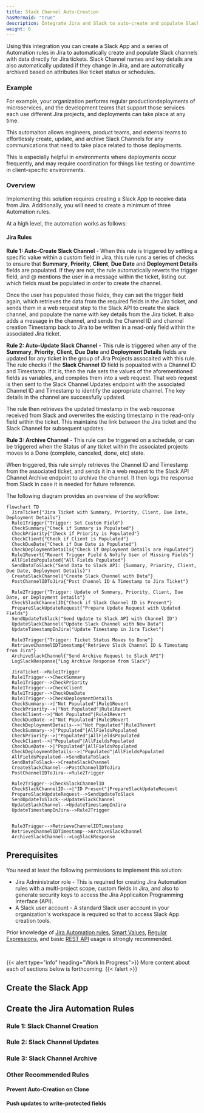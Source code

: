 ```yaml
---
title: Slack Channel Auto-Creation
hasMermaid: "true"
description: Integrate Jira and Slack to auto-create and populate Slack channels with data from Jira tickets. 
weight: 6
---
```


Using this integration you can create a Slack App and a series of Automation rules in Jira to automatically create and populate Slack channels with data directly for Jira tickets. Slack Channel names and key details are also automatically updated if they change in Jira, and are automatically archived based on attributes like ticket status or schedules.

### Example
For example, your organization performs regular productiondeployments of microservices, and the development teams that support those services each use different Jira projects, and deployments can take place at any time.

This automaiton allows engineers, product teams, and external teams to effortlessly create, update, and archive Slack Channels for any communications that need to take place related to those deployments.  

This is especially helpful in environments where deployments occur frequently, and may require coordination for things like testing or downtime in client-specific environments. 

### Overview

Implementing this solution requires creating a Slack App to receive data from Jira. Additionally, you will need to create a minimum of three Automation rules. 

At a high level, the automation works as follows: 

#### Jira Rules
**Rule 1: Auto-Create Slack Channel** - When this rule is triggered by setting a specific value within a custom field in Jira, this rule runs a series of checks to ensure that **Summary**, **Priority**, **Client**, **Due Date** and **Deployment Details** fields are populated. If they are not, the rule automatically reverts the trigger field, and @ mentions the user in a message within the ticket, listing out which fields must be populated in order to create the channel. 

Once the user has populated those fields, they can set the trigger field again, which retrieves the data from the required fields in the Jira ticket, and sends them in a web request step to the Slack API to create the slack channel, and populate the name with key details from the Jira ticket. It also adds a message in the channel, and sends the Channel ID and channel creation Timestamp back to Jira to be written in a read-only field within the associated Jira ticket.

**Rule 2: Auto-Update Slack Channel** - This rule is triggered when any of the **Summary**, **Priority**, **Client**, **Due Date** and **Deployment Details** fields are updated for any ticket in the group of Jira Projects assocaited with this rule. The rule checks if the **Slack Channel ID** field is popualted with a Channel ID and Timestamp. If it is, then the rule sets the values of the aforementioned fields as variables, and compiles them into a web request. That web request is then sent to the Slack Channel Updates endpoint with the associated Channel ID and Timestamp to identify the appropriate channel. The key details in the channel are successfully updated. 

The rule then retrieves the updated timestamp in the web response received from Slack and overwrites the existing timestamp in the read-only field within the ticket. This maintains the link between the Jira ticket and the Slack Channel for subsequent updates.

**Rule 3: Archive Channel** - This rule can be triggered on a schedule, or can be triggered when the Status of any ticket within the associated projects moves to a Done (complete, canceled, done, etc) state.

When triggered, this rule simply retrieves the Channel ID and Timestamp from the associated ticket, and sends it in a web request to the Slack API Channel Archive endpoint to archive the channel. It then logs the response from Slack in case it is needed for future reference.

The following diagram provides an overview of the workflow: 

```mermaid
flowchart TD
  JiraTicket{"Jira Ticket with Summary, Priority, Client, Due Date, Deployment Details"}
  Rule1Trigger{"Trigger: Set Custom Field"}
  CheckSummary{"Check if Summary is Populated"}
  CheckPriority{"Check if Priority is Populated"}
  CheckClient{"Check if Client is Populated"}
  CheckDueDate{"Check if Due Date is Populated"}
  CheckDeploymentDetails{"Check if Deployment Details are Populated"}
  Rule1Revert{"Revert Trigger Field & Notify User of Missing Fields"}
  AllFieldsPopulated{"All Fields Populated"}
  SendDataToSlack("Send Data to Slack API: {Summary, Priority, Client, Due Date, Deployment Details}")
  CreateSlackChannel{"Create Slack Channel with Data"}
  PostChannelIDToJira{"Post Channel ID & Timestamp to Jira Ticket"}

  Rule2Trigger{"Trigger: Update of Summary, Priority, Client, Due Date, or Deployment Details"}
  CheckSlackChannelID{"Check if Slack Channel ID is Present"}
  PrepareSlackUpdateRequest{"Prepare Update Request with Updated Fields"}
  SendUpdateToSlack("Send Update to Slack API with Channel ID")
  UpdateSlackChannel("Update Slack Channel with New Data")
  UpdateTimestampInJira("Update Timestamp in Jira Ticket")

  Rule3Trigger{"Trigger: Ticket Status Moves to Done"}
  RetrieveChannelIDTimestamp{"Retrieve Slack Channel ID & Timestamp from Jira"}
  ArchiveSlackChannel{"Send Archive Request to Slack API"}
  LogSlackResponse{"Log Archive Response from Slack"}

  JiraTicket-->Rule1Trigger
  Rule1Trigger-->CheckSummary
  Rule1Trigger-->CheckPriority
  Rule1Trigger-->CheckClient
  Rule1Trigger-->CheckDueDate
  Rule1Trigger-->CheckDeploymentDetails
  CheckSummary-->|"Not Populated"|Rule1Revert
  CheckPriority-->|"Not Populated"|Rule1Revert
  CheckClient-->|"Not Populated"|Rule1Revert
  CheckDueDate-->|"Not Populated"|Rule1Revert
  CheckDeploymentDetails-->|"Not Populated"|Rule1Revert
  CheckSummary-->|"Populated"|AllFieldsPopulated
  CheckPriority-->|"Populated"|AllFieldsPopulated
  CheckClient-->|"Populated"|AllFieldsPopulated
  CheckDueDate-->|"Populated"|AllFieldsPopulated
  CheckDeploymentDetails-->|"Populated"|AllFieldsPopulated
  AllFieldsPopulated-->SendDataToSlack
  SendDataToSlack-->CreateSlackChannel
  CreateSlackChannel-->PostChannelIDToJira
  PostChannelIDToJira-->Rule2Trigger

  Rule2Trigger-->CheckSlackChannelID
  CheckSlackChannelID-->|"ID Present"|PrepareSlackUpdateRequest
  PrepareSlackUpdateRequest-->SendUpdateToSlack
  SendUpdateToSlack-->UpdateSlackChannel
  UpdateSlackChannel-->UpdateTimestampInJira
  UpdateTimestampInJira-->Rule2Trigger


  Rule3Trigger-->RetrieveChannelIDTimestamp
  RetrieveChannelIDTimestamp-->ArchiveSlackChannel
  ArchiveSlackChannel-->LogSlackResponse
```

## Prerequisites
You need at least the following permissions to implement this solution: 
- Jira Administrator role - This is required for creating Jira Automation rules with a multi-project scope, custom fields in Jira, and also to generate security keys to access the Jira Applicaiton Programming Interface (API).
- A Slack user account - A standard Slack user account in your organization's workspace is required so that to access Slack App creation tools.

Prior knowledge of [Jira Automation rules](https://support.atlassian.com/cloud-automation/docs/jira-cloud-automation/), [Smart Values](https://support.atlassian.com/cloud-automation/docs/smart-values-in-jira-automation/), [Regular Expressions](https://www.regular-expressions.info/), and basic [REST API](https://aws.amazon.com/what-is/api/#:~:text=APIs%20are%20mechanisms%20that%20enable,weather%20updates%20on%20your%20phone.) usage is strongly recommended.



<br>

{{< alert type="info" heading="Work In Progress">}}
More content about each of sections below is forthcoming.
{{< /alert >}}

## Create the Slack App

## Create the Jira Automation Rules

### Rule 1: Slack Channel Creation

### Rule 2: Slack Channel Updates

### Rule 3: Slack Channel Archive

### Other Recommended Rules

#### Prevent Auto-Creation on Clone

#### Push updates to write-protected fields